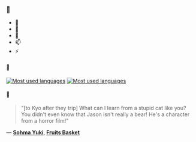 ### 👋

- 🔭
- 🌱
- 💬
- 📫
- ⚡

#### 🧏

[![Most used languages](https://github-readme-stats-aynah.vercel.app/api/top-langs/?username=aynh&theme=solarized-dark&langs_count=6&layout=compact&hide_title=true)](https://github.com/anuraghazra/github-readme-stats#gh-dark-mode-only)
[![Most used languages](https://github-readme-stats-aynah.vercel.app/api/top-langs/?username=aynh&theme=solarized-light&langs_count=6&layout=compact&hide_title=true)](https://github.com/anuraghazra/github-readme-stats#gh-light-mode-only)

#### 💬

> "[to Kyo after they trip] What can I learn from a stupid cat like you? You didn't even know that Jason isn't really a bear! He's a character from a horror film!"

&mdash; [**Sohma Yuki**](https://myanimelist.net/character.php?q=Sohma%20Yuki&cat=character), [**Fruits Basket**](https://myanimelist.net/search/all?q=Fruits%20Basket&cat=all)
